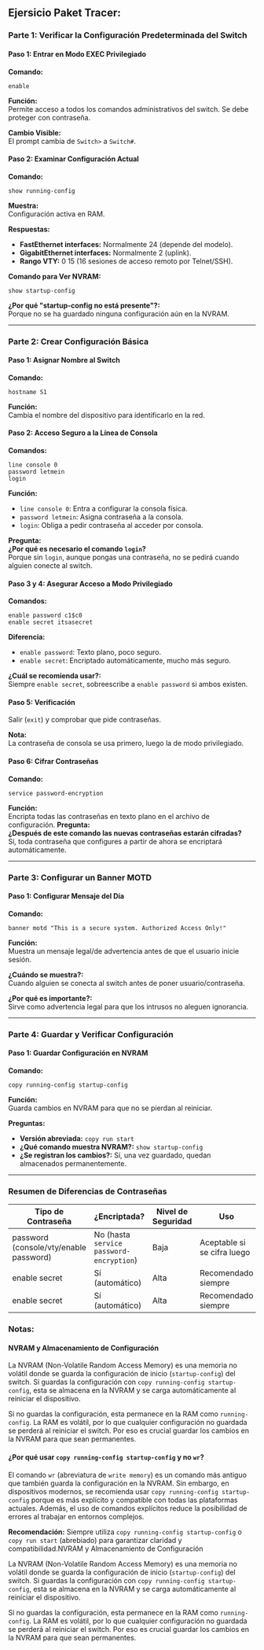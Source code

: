 ## Ejersicio Paket Tracer:

### Parte 1: Verificar la Configuración Predeterminada del Switch

#### Paso 1: Entrar en Modo EXEC Privilegiado

**Comando:**  

```plaintext
enable
```

**Función:**  
Permite acceso a todos los comandos administrativos del switch. Se debe proteger con contraseña.

**Cambio Visible:**  
El prompt cambia de `Switch>` a `Switch#`.

#### Paso 2: Examinar Configuración Actual

**Comando:**  

```plaintext
show running-config
```

**Muestra:**  
Configuración activa en RAM.

**Respuestas:**  
- **FastEthernet interfaces:** Normalmente 24 (depende del modelo).  
- **GigabitEthernet interfaces:** Normalmente 2 (uplink).  
- **Rango VTY:** 0 15 (16 sesiones de acceso remoto por Telnet/SSH).  

**Comando para Ver NVRAM:**  

```plaintext
show startup-config
```

**¿Por qué "startup-config no está presente"?:**  
Porque no se ha guardado ninguna configuración aún en la NVRAM.

---

### Parte 2: Crear Configuración Básica

#### Paso 1: Asignar Nombre al Switch

**Comando:**  

```plaintext
hostname S1
```

**Función:**  
Cambia el nombre del dispositivo para identificarlo en la red.

#### Paso 2: Acceso Seguro a la Línea de Consola

**Comandos:** 

```plaintext
line console 0
password letmein
login
```

**Función:**  
- `line console 0`: Entra a configurar la consola física.  
- `password letmein`: Asigna contraseña a la consola.  
- `login`: Obliga a pedir contraseña al acceder por consola.

**Pregunta:**  
**¿Por qué es necesario el comando `login`?**  
Porque sin `login`, aunque pongas una contraseña, no se pedirá cuando alguien conecte al switch.

#### Paso 3 y 4: Asegurar Acceso a Modo Privilegiado

**Comandos:**  

```plaintext
enable password c1$c0
enable secret itsasecret
```

**Diferencia:**  
- `enable password`: Texto plano, poco seguro.  
- `enable secret`: Encriptado automáticamente, mucho más seguro.

**¿Cuál se recomienda usar?:**  
Siempre `enable secret`, sobreescribe a `enable password` si ambos existen.

#### Paso 5: Verificación

Salir (`exit`) y comprobar que pide contraseñas.

**Nota:**  
La contraseña de consola se usa primero, luego la de modo privilegiado.

#### Paso 6: Cifrar Contraseñas

**Comando:**  

```plaintext
service password-encryption
```

**Función:**  
Encripta todas las contraseñas en texto plano en el archivo de configuración.
**Pregunta:**  
**¿Después de este comando las nuevas contraseñas estarán cifradas?**  
Sí, toda contraseña que configures a partir de ahora se encriptará automáticamente.

---

### Parte 3: Configurar un Banner MOTD

#### Paso 1: Configurar Mensaje del Día

**Comando:**  

```plaintext
banner motd "This is a secure system. Authorized Access Only!"
```

**Función:**  
Muestra un mensaje legal/de advertencia antes de que el usuario inicie sesión.

**¿Cuándo se muestra?:**  
Cuando alguien se conecta al switch antes de poner usuario/contraseña.

**¿Por qué es importante?:**  
Sirve como advertencia legal para que los intrusos no aleguen ignorancia.

---

### Parte 4: Guardar y Verificar Configuración

#### Paso 1: Guardar Configuración en NVRAM

**Comando:**  

```plaintext
copy running-config startup-config
```

**Función:**  
Guarda cambios en NVRAM para que no se pierdan al reiniciar.

**Preguntas:**  
- **Versión abreviada:** `copy run start`  
- **¿Qué comando muestra NVRAM?:** `show startup-config`  
- **¿Se registran los cambios?:** Sí, una vez guardado, quedan almacenados permanentemente.

---

### Resumen de Diferencias de Contraseñas

| Tipo de Contraseña                  | ¿Encriptada?                          | Nivel de Seguridad | Uso                                   |
|-------------------------------------|---------------------------------------|--------------------|---------------------------------------|
| password (console/vty/enable password) | No (hasta `service password-encryption`) | Baja               | Aceptable si se cifra luego           |
| enable secret                       | Sí (automático)                       | Alta               | Recomendado siempre                   |
| enable secret                       | Sí (automático)                       | Alta               | Recomendado siempre  


### **Notas:**

#### NVRAM y Almacenamiento de Configuración

La NVRAM (Non-Volatile Random Access Memory) es una memoria no volátil donde se guarda la configuración de inicio (`startup-config`) del switch. Si guardas la configuración con `copy running-config startup-config`, esta se almacena en la NVRAM y se carga automáticamente al reiniciar el dispositivo.

Si no guardas la configuración, esta permanece en la RAM como `running-config`. La RAM es volátil, por lo que cualquier configuración no guardada se perderá al reiniciar el switch. Por eso es crucial guardar los cambios en la NVRAM para que sean permanentes.

#### ¿Por qué usar `copy running-config startup-config` y no `wr`?

El comando `wr` (abreviatura de `write memory`) es un comando más antiguo que también guarda la configuración en la NVRAM. Sin embargo, en dispositivos modernos, se recomienda usar `copy running-config startup-config` porque es más explícito y compatible con todas las plataformas actuales. Además, el uso de comandos explícitos reduce la posibilidad de errores al trabajar en entornos complejos.

**Recomendación:** Siempre utiliza `copy running-config startup-config` o `copy run start` (abrebiado)  para garantizar claridad y compatibilidad.NVRAM y Almacenamiento de Configuración

La NVRAM (Non-Volatile Random Access Memory) es una memoria no volátil donde se guarda la configuración de inicio (`startup-config`) del switch. Si guardas la configuración con `copy running-config startup-config`, esta se almacena en la NVRAM y se carga automáticamente al reiniciar el dispositivo.

Si no guardas la configuración, esta permanece en la RAM como `running-config`. La RAM es volátil, por lo que cualquier configuración no guardada se perderá al reiniciar el switch. Por eso es crucial guardar los cambios en la NVRAM para que sean permanentes.


